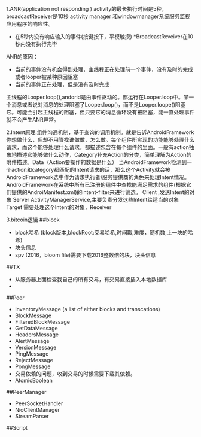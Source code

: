 1.ANR(application not responding )
activity的最长执行时间是5秒，broadcastReceiver是10秒
activity manager 和windowmanager系统服务监视应用程序的响应性。
* 在5秒内没有响应输入的事件(按键按下，平模触摸)
*BroadcastReveiver在10秒内没有执行完毕

ANR的原因：
* 当前的事件没有机会得到处理，主线程正在处理前一个事件，没有及时的完成或者looper被某种原因阻塞
* 当前的事件正在处理，但是没有及时完成

主线程的Looper.loop(),andorid是由事件驱动的。都运行在Looper.loop中。某一个消息或者说对消息的处理阻塞了Looper.loop()，而不是Looper.loope()阻塞它。可能会引起主线程的阻塞，但只要它的消息循环没有被阻塞，能一直处理事件就不会产生ANR异常。

2.Intent原理:组件沟通机制，基于查询的调用机制。就是告诉AndroidFramework你想做什么，但却不用管找谁做做，怎么做。每个组件所实现的功能能够处理什么请求，而这个能够处理什么请求，都描述包含在每个组件的<intent-filter>里面。一般有action抽象地描述它能够做什么动作，Category补充Action的分类，简单理解为Action的附件描述。Data（Action要操作的数据是什么）
当AndroidFramework检测到一个action和category都匹配的Intent请求的话，那么这个Activity就会被AndroidFramework选中作为请求执行者/服务提供商的角色来处理Intent情况。
AndroidFramework在系统中所有已注册的组件中查找能满足需求的组件(根据它们提供的AndroiManifest.xml)的intent-filter来进行筛选。
Client ,发送Intent的对象
Server ActivityManagerService,主要负责分发这些Intent给适当的对象
Target 需要处理这个Intent的对象，Receiver

3.bitcoin逻辑
##block
* block哈希 (block版本,blockRoot:交易哈希,时间戳,难度，随机数,上一块的哈希)
* 块头信息
* spv (2016，bloom file)需要下载2016整数倍的块，块头信息

##TX
* 从服务器上面检查我自己的所有交易，有交易直接插入本地数据库
* 

##Peer
* InventoryMessage (a list of either blocks and transcations)
* BlockMessage
* FilteredBlockMessage
* GetDataMessage
* HeadersMessage
* AlertMessage
* VersionMessage
* PingMessage
* RejectMessage
* PongMessage
* 交易依赖的问题，收到交易的时候需要下载其依赖。
* AtomicBoolean

##PeerManager
* PeerSocketHandler
* NioClientManager
* StreamParser

##Script






